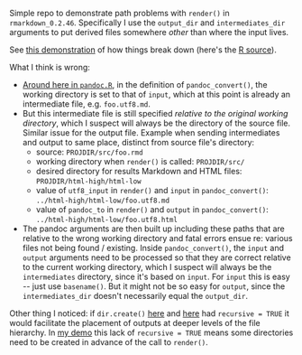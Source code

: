 Simple repo to demonstrate path problems with `render()` in `rmarkdown_0.2.46`. Specifically I use the `output_dir` and `intermediates_dir` arguments to put derived files somewhere *other* than where the input lives.

See [this demonstration](src/demonstration.utf8.md) of how things break down (here's the [R source](src/demonstration.r)).

What I think is wrong:

  * [Around here in `pandoc.R`](https://github.com/rstudio/rmarkdown/blob/master/R/pandoc.R#L55-58), in the definition of `pandoc_convert()`, the working directory is set to that of `input`, which at this point is already an intermediate file, e.g. `foo.utf8.md`.
  * But this intermediate file is still specified *relative to the original working directory*, which I suspect will always be the directory of the source file. Similar issue for the output file. Example when sending intermediates and output to same place, distinct from source file's directory:
    - source: `PROJDIR/src/foo.rmd`
    - working directory when `render()` is called: `PROJDIR/src/`
    - desired directory for results Markdown and HTML files: `PROJDIR/html-high/html-low`
    - value of `utf8_input` in `render()` and `input` in `pandoc_convert()`: `../html-high/html-low/foo.utf8.md`
    - value of `pandoc_to` in `render()` and `output` in `pandoc_convert()`: `../html-high/html-low/foo.utf8.html`
  * The pandoc arguments are then built up including these paths that are relative to the wrong working directory and fatal errors ensue re: various files not being found / existing. Inside `pandoc_convert()`, the `input` and `output` arguments need to be processed so that they are correct relative to the current working directory, which I suspect will always be the `intermediates` directory, since it's based on `input`. For `input` this is easy -- just use `basename()`. But it might not be so easy for `output`, since the `intermediates_dir` doesn't necessarily equal the `output_dir`.

Other thing I noticed: if `dir.create()` [here](https://github.com/rstudio/rmarkdown/blob/master/R/pandoc.R#L65) and [here](https://github.com/rstudio/rmarkdown/blob/master/R/pandoc.R#L153) had `recursive = TRUE` it would facilitate the placement of outputs at deeper levels of the file hierarchy. In [my demo](src/demonstration.r) this lack of `recursive = TRUE` means some directories need to be created in advance of the call to `render()`.

